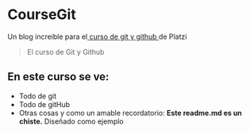 # CourseGit
Un blog increible para el[ curso de git y github ](#) de Platzi
>El curso de Git y Github

## En este curso se ve:
* Todo de git
* Todo de gitHub
* Otras cosas
y como un amable recordatorio: **Este readme.md es un chiste.** Diseñado como ejemplo

